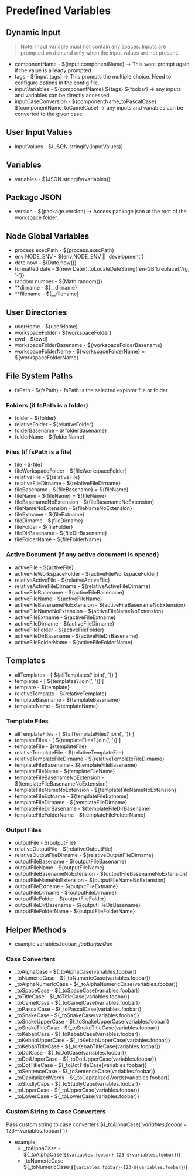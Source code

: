 # Predefined Variables

## Dynamic Input

> Note: Input variable must not contain any spaces. Inputs are prompted on demand only when the input values are not present.

- componentName - ${input.componentName} -> This wont prompt again if the value is already prompted
- tags - ${input.tags} -> This prompts the multiple choice. Need to configure options in the config file.
- inputVariables - ${componentName} ${tags} ${foobar} -> any inputs and variables can be directly accessed.
- inputCaseConversion - ${componentName_toPascalCase} ${componentName_toCamelCase} -> any inputs and variables can be converted to the given case.

## User Input Values

- inputValues - ${JSON.stringify(inputValues)}

## Variables

- variables - ${JSON.stringify(variables)}

## Package JSON

- version - ${package.version} -> Access package.json at the root of the workspace folder.

## Node Global Variables

- process execPath - ${process.execPath}
- env NODE_ENV - ${env.NODE_ENV || 'development'}
- date now - ${Date.now()}
- formatted date - ${new Date().toLocaleDateString('en-GB').replace(/\//g, '-')}
- random number - ${Math.random()}
- **dirname - ${__dirname}
- **filename - ${__filename}

## User Directories

- userHome - ${userHome}
- workspaceFolder - ${workspaceFolder}
- cwd - ${cwd}
- workspaceFolderBasename - ${workspaceFolderBasename}
- workspaceFolderName - ${workspaceFolderName} = ${workspaceFolderName}

## File System Paths

- fsPath - ${fsPath} - fsPath is the selected explorer file or folder

### Folders (if fsPath is a folder)

- folder - ${folder}
- relativeFolder - ${relativeFolder}
- folderBasename - ${folderBasename}
- folderName - ${folderName}

### Files (if fsPath is a file)

- file - ${file}
- fileWorkspaceFolder - ${fileWorkspaceFolder}
- relativeFile - ${relativeFile}
- relativeFileDirname - ${relativeFileDirname}
- fileBasename - ${fileBasename} = ${fileName}
- fileName - ${fileName} = ${fileName}
- fileBasenameNoExtension - ${fileBasenameNoExtension}
- fileNameNoExtension - ${fileNameNoExtension}
- fileExtname - ${fileExtname}
- fileDirname - ${fileDirname}
- fileFolder - ${fileFolder}
- fileDirBasename - ${fileDirBasename}
- fileFolderName - ${fileFolderName}

### Active Document (if any active document is opened)

- activeFile - ${activeFile}
- activeFileWorkspaceFolder - ${activeFileWorkspaceFolder}
- relativeActiveFile - ${relativeActiveFile}
- relativeActiveFileDirname - ${relativeActiveFileDirname}
- activeFileBasename - ${activeFileBasename}
- activeFileName - ${activeFileName}
- activeFileBasenameNoExtension - ${activeFileBasenameNoExtension}
- activeFileNameNoExtension - ${activeFileNameNoExtension}
- activeFileExtname - ${activeFileExtname}
- activeFileDirname - ${activeFileDirname}
- activeFileFolder - ${activeFileFolder}
- activeFileDirBasename - ${activeFileDirBasename}
- activeFileFolderName - ${activeFileFolderName}

## Templates

- allTemplates - [ ${allTemplates?.join(', ')} ]
- templates - [ ${templates?.join(', ')} ]
- template - ${template}
- relativeTemplate - ${relativeTemplate}
- templateBasename - ${templateBasename}
- templateName - ${templateName}

### Template Files

- allTemplateFiles - [ ${allTemplateFiles?.join(', ')} ]
- templateFiles - [ ${templateFiles?.join(', ')} ]
- templateFile - ${templateFile}
- relativeTemplateFile - ${relativeTemplateFile}
- relativeTemplateFileDirname - ${relativeTemplateFileDirname}
- templateFileBasename - ${templateFileBasename}
- templateFileName - ${templateFileName}
- templateFileBasenameNoExtension - ${templateFileBasenameNoExtension}
- templateFileNameNoExtension - ${templateFileNameNoExtension}
- templateFileExtname - ${templateFileExtname}
- templateFileDirname - ${templateFileDirname}
- templateFileDirBasename - ${templateFileDirBasename}
- templateFileFolderName - ${templateFileFolderName}

### Output Files

- outputFile - ${outputFile}
- relativeOutputFile - ${relativeOutputFile}
- relativeOutputFileDirname - ${relativeOutputFileDirname}
- outputFileBasename - ${outputFileBasename}
- outputFileName - ${outputFileName}
- outputFileBasenameNoExtension - ${outputFileBasenameNoExtension}
- outputFileNameNoExtension - ${outputFileNameNoExtension}
- outputFileExtname - ${outputFileExtname}
- outputFileDirname - ${outputFileDirname}
- outputFileFolder - ${outputFileFolder}
- outputFileDirBasename - ${outputFileDirBasename}
- outputFileFolderName - ${outputFileFolderName}

## Helper Methods

- example variables.foobar: $fooBar jazQux$

### Case Converters

- _toAlphaCase - ${_toAlphaCase(variables.foobar)}
- _toNumericCase - ${_toNumericCase(variables.foobar)}
- _toAlphaNumericCase - ${_toAlphaNumericCase(variables.foobar)}
- _toSpaceCase - ${_toSpaceCase(variables.foobar)}
- _toTitleCase - ${_toTitleCase(variables.foobar)}
- _toCamelCase - ${_toCamelCase(variables.foobar)}
- _toPascalCase - ${_toPascalCase(variables.foobar)}
- _toSnakeCase - ${_toSnakeCase(variables.foobar)}
- _toSnakeUpperCase - ${_toSnakeUpperCase(variables.foobar)}
- _toSnakeTitleCase - ${_toSnakeTitleCase(variables.foobar)}
- _toKebabCase - ${_toKebabCase(variables.foobar)}
- _toKebabUpperCase - ${_toKebabUpperCase(variables.foobar)}
- _toKebabTitleCase - ${_toKebabTitleCase(variables.foobar)}
- _toDotCase - ${_toDotCase(variables.foobar)}
- _toDotUpperCase - ${_toDotUpperCase(variables.foobar)}
- _toDotTitleCase - ${_toDotTitleCase(variables.foobar)}
- _toSentenceCase - ${_toSentenceCase(variables.foobar)}
- _toCapitalizedWords - ${_toCapitalizedWords(variables.foobar)}
- _toStudlyCaps - ${_toStudlyCaps(variables.foobar)}
- _toUpperCase - ${_toUpperCase(variables.foobar)}
- _toLowerCase - ${_toLowerCase(variables.foobar)}

### Custom String to Case Converters

 Pass custom string to case converters \$\{_toAlphaCase(\`${variables.foobar}-123-${variables.foobar}\`)\}
- example:
    - _toAlphaCase - ${_toAlphaCase(`${variables.foobar}-123-${variables.foobar}`)}
    - _toNumericCase - ${_toNumericCase(`${variables.foobar}-123-${variables.foobar}`)}

